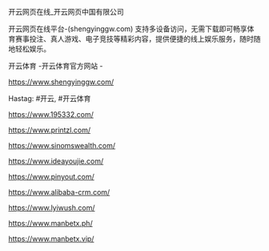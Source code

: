 开云网页在线_开云网页中国有限公司

开云网页在线平台-(shengyinggw.com) 支持多设备访问，无需下载即可畅享体育赛事投注、真人游戏、电子竞技等精彩内容，提供便捷的线上娱乐服务，随时随地轻松娱乐。

开云体育 -开云体育官方网站 -

https://www.shengyinggw.com/

Hastag: #开云, #开云体育

https://www.195332.com/

https://www.printzl.com/

https://www.sinomswealth.com/

https://www.ideayoujie.com/

https://www.pinyout.com/

https://www.alibaba-crm.com/

https://www.lyiwush.com/

https://www.manbetx.ph/

https://www.manbetx.vip/
